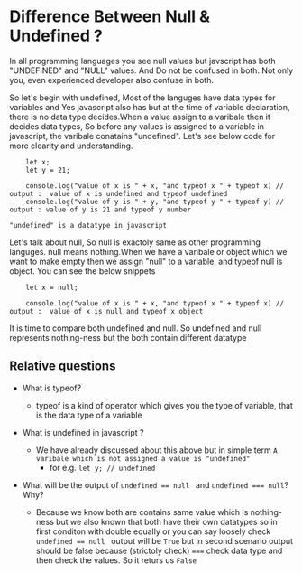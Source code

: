 #  Difference Between Null & Undefined ?

In all programming languages you see null values but javscript has both "UNDEFINED" and "NULL" values. And Do not be confused in both. Not only you, even experienced developer also confuse in both.

So let's begin with undefined, Most of the languges have data types for variables and Yes javascript also has but at the time of variable declaration, there is no data type decides.When a value assign to a varibale then it decides data types, So before any values is assigned to a variable in javascript, the varibale conatains "undefined".
Let's see below code for more clearity and understanding.

```
    let x;
    let y = 21;

    console.log("value of x is " + x, "and typeof x " + typeof x) // output :  value of x is undefined and typeof undefined
    console.log("value of y is " + y, "and typeof y " + typeof y) // output : value of y is 21 and typeof y number
```

    "undefined" is a datatype in javascript

Let's talk about null, So null is exactoly same as other programming languges. null means nothing.When we have a varibale or object which we want to make empty then we assign "null" to a variable. and typeof null is object. You can see the below snippets


```
    let x = null;

    console.log("value of x is " + x, "and typeof x " + typeof x) // output :  value of x is null and typeof x object
```

It is time to compare both undefined and null. So undefined and null represents nothing-ness but the both contain different datatype

## Relative questions
- What is typeof? 
    - typeof is a kind of operator which gives you the type of variable, that is the data type of a variable

- What is undefined in javascript ?
  - We have already discussed about this above but in simple term `A varibale which is not assigned a value is "undefined"`
    - for e.g. ```let y; // undefined```

- What will be the output of ```undefined == null ``` and ```undefined === null```? Why?
    - Because we know both are contains same value which is nothing-ness but we also known that both have their own datatypes so in first conditon with double equally or you can say loosely check ```undefined == null ``` output will be ```True``` but in second scenario output should be false because (strictoly check) ```===``` check data type and then check the values. So it returs us ```False```